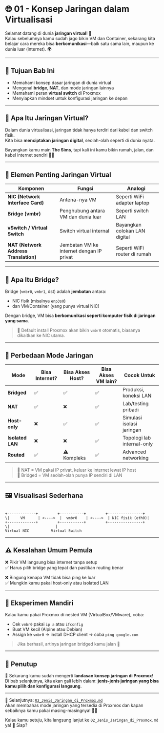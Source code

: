 # 🌐 01 - Konsep Jaringan dalam Virtualisasi

Selamat datang di dunia **jaringan virtual**! 🎉  
Kalau sebelumnya kamu sudah jago bikin VM dan Container, sekarang kita belajar cara mereka bisa **berkomunikasi**—baik satu sama lain, maupun ke dunia luar (internet). 🌍

---

## 🎯 Tujuan Bab Ini

- Memahami konsep dasar jaringan di dunia virtual
- Mengenal **bridge**, **NAT**, dan mode jaringan lainnya
- Memahami peran **virtual switch** di Proxmox
- Menyiapkan mindset untuk konfigurasi jaringan ke depan

---

## 🧠 Apa Itu Jaringan Virtual?

Dalam dunia virtualisasi, jaringan tidak hanya terdiri dari kabel dan switch fisik.  
Kita bisa **menciptakan jaringan digital**, seolah-olah seperti di dunia nyata.

Bayangkan kamu main **The Sims**, tapi kali ini kamu bikin rumah, jalan, dan kabel internet sendiri 🏡📡

---

## 🧩 Elemen Penting Jaringan Virtual

| Komponen | Fungsi | Analogi |
|----------|--------|---------|
| **NIC (Network Interface Card)** | Antena-nya VM | Seperti WiFi adapter laptop |
| **Bridge (vmbr)** | Penghubung antara VM dan dunia luar | Seperti switch LAN |
| **vSwitch / Virtual Switch** | Switch virtual internal | Bayangkan colokan LAN digital |
| **NAT (Network Address Translation)** | Jembatan VM ke internet dengan IP privat | Seperti WiFi router di rumah |

---

## 🌉 Apa Itu Bridge?

Bridge (`vmbr0`, `vmbr1`, dst) adalah **jembatan** antara:

- NIC fisik (misalnya `enp3s0`)
- dan VM/Container (yang punya virtual NIC)

Dengan bridge, VM bisa **berkomunikasi seperti komputer fisik di jaringan yang sama**.

> 📌 Default install Proxmox akan bikin `vmbr0` otomatis, biasanya dikaitkan ke NIC utama.

---

## 🔄 Perbedaan Mode Jaringan

| Mode | Bisa Internet? | Bisa Akses Host? | Bisa Akses VM lain? | Cocok Untuk |
|------|----------------|------------------|----------------------|-------------|
| **Bridged** | ✅ | ✅ | ✅ | Produksi, koneksi LAN |
| **NAT**     | ✅ | ❌ | ✅ | Lab/testing pribadi |
| **Host-only** | ❌ | ✅ | ✅ | Simulasi isolasi jaringan |
| **Isolated LAN** | ❌ | ❌ | ✅ | Topologi lab internal-only |
| **Routed** | ✅ | ⚠️ Kompleks | ✅ | Advanced networking |

> 🔎 NAT = VM pakai IP privat, keluar ke internet lewat IP host  
> 🔎 Bridged = VM seolah-olah punya IP sendiri di LAN

---

## 🖼️ Visualisasi Sederhana

```

+-------------+         +-----------+         +----------------+
\|     VM      | <---->  |  vmbr0    | <---->  | NIC fisik (eth0)|
+-------------+         +-----------+         +----------------+
\|                     |
Virtual NIC          Virtual Switch

```

---

## ⚠️ Kesalahan Umum Pemula

❌ Pikir VM langsung bisa internet tanpa setup  
✅ Harus pilih bridge yang tepat dan pastikan routing benar

❌ Bingung kenapa VM tidak bisa ping ke luar  
✅ Mungkin kamu pakai host-only atau isolated LAN

---

## 🧪 Eksperimen Mandiri

Kalau kamu pakai Proxmox di nested VM (VirtualBox/VMware), coba:

- Cek `vmbr0` pakai `ip a` atau `ifconfig`
- Buat VM kecil (Alpine atau Debian)
- Assign ke `vmbr0` → install DHCP client → coba `ping google.com`

> Jika berhasil, artinya jaringan bridged kamu jalan 🚀

---

## 🧭 Penutup

🎉 Sekarang kamu sudah mengerti **landasan konsep jaringan di Proxmox**!  
Di bab selanjutnya, kita akan gali lebih dalam: **jenis-jenis jaringan yang bisa kamu pilih dan konfigurasi langsung**.

---

📍 Selanjutnya: [`02_Jenis_Jaringan_di_Proxmox.md`](02_Jenis_Jaringan_di_Proxmox.md)  
Akan membahas mode jaringan yang tersedia di Proxmox dan kapan sebaiknya kamu pakai masing-masingnya! 🔧📡


Kalau kamu setuju, kita langsung lanjut ke `02_Jenis_Jaringan_di_Proxmox.md` ya! 💨
Siap?

